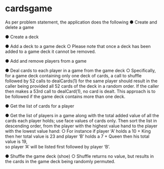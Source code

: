 # cardsgame
As per problem statement, the application does the following
● Create and delete a game 

● Create a deck 

● Add a deck to a game deck ○ Please note that once a deck has been added to a game deck it cannot be removed.

● Add and remove players from a game

● Deal cards to each player in a game from the game deck ○ Specifically, for a game deck containing only one deck of cards, a call to shuffle followed by 52 calls to dealCards(1) for the same player 
should result in the caller being provided all 52 cards of the deck in a random order. 
If the caller then makes a 53rd call to dealCard(1), no card is dealt. 
This approach is to be followed if the game deck contains more than one deck. 

● Get the list of cards for a player 

● Get the list of players in a game along with the total added value of all the cards each player holds; use face values of cards only. 
Then sort the list in descending order, from the player with the highest value hand to the player with the lowest value hand: ○ 
For instance if player ‘A’ holds a 10 + King then her total value is 23 and player ‘B’ holds a 7 + Queen then his total value is 19,  
so player ‘A’ will be listed first followed by player ‘B’. 

 ● Shuffle the game deck (shoe) ○ Shuffle returns no value, but results in the cards in the game deck being randomly permuted. 
